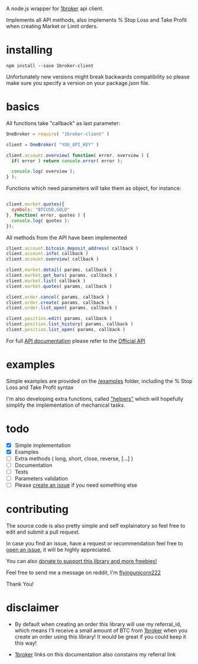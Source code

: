 A node.js wrapper for [1broker](https://1broker.com/m/r.php?i=11468) api client.

Implements all API methods, also implements % Stop Loss and Take Profit when
creating Market or Limit orders.

installing
====

````npm install --save 1broker-client````

Unfortunately new versions might break backwards
compatibility so please make sure you specify a version on your package.json
file.

basics
====

All functions take "callback" as last parameter:

````javascript
OneBroker = require( "1broker-client" )

client = OneBroker( "YOU_API_KEY" )

client.account.overview( function( error, overview ) {
  if( error ) return console.error( error );

  console.log( overview );
} );
````

Functions which need parameters will take them as object, for instance:

````javascript

client.market.quotes({
  symbols: "BTCUSD,GOLD"
}, function( error, quotes ) {
  console.log( quotes );
});

````

All methods from the API have been implemented

````javascript
client.account.bitcoin_deposit_address( callback )
client.account.info( callback )
client.account.overview( callback )

client.market.detail( params, callback )
client.market.get_bars( params, callback )
client.market.list( callback )
client.market.quotes( params, callback )

client.order.cancel( params, callback )
client.order.create( params, callback )
client.order.list_open( params, callback )

client.position.edit( params, callback )
client.position.list_history( params, callback )
client.position.list_open( params, callback )
````

For full [API documentation](https://1broker.com/?c=api_documentation) please refer to the [Official API](https://1broker.com/?c=api_documentation)

examples
====

Simple examples are provided on the [/examples](https://github.com/flyingunicorn222/1broker-client/tree/v1/examples) folder, including
the % Stop Loss and Take Profit syntax

I'm also developing extra functions, called ["helpers"](https://github.com/flyingunicorn222/1broker-client/tree/v1/src/helpers) which will
hopefully simplify the implementation of mechanical tasks.

todo
====

- [x] Simple implementation
- [x] Examples
- [ ] Extra methods ( long, short, close, reverse, [...] )
- [ ] Documentation
- [ ] Tests
- [ ] Parameters validation
- [ ] Please [create an issue](https://github.com/flyingunicorn222/1broker-client/issues/new) if you need something else

contributing
====
The source code is also pretty simple and self explainatory so feel free
to edit and submit a pull request.

In case you find an issue, have a request or recommendation feel free to [open
an issue](https://github.com/flyingunicorn222/1broker-client/issues/new), it will be highly appreciated.

You can also [donate to support this library and more freebies!](https://blockchain.info/address/1767DuD8teMeeTV2DtPviqMYE1G13169x3)

Feel free to send me a message on reddit, I'm [flyingunicorn222](https://www.reddit.com/user/flyingunicorn222)

Thank You!

disclaimer
====
 - By default when creating an order this library will use my referral_id,
which means I'll receive a small amount of BTC from [1broker](https://1broker.com/m/r.php?i=11468)
when you create an order using this library! It would be great if you could keep it this way!

 - [1broker](https://1broker.com/m/r.php?i=11468) links on this documentation
also constains my referral link
